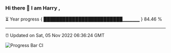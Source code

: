 ### Hi there 👋 I am Harry , 

⏳ Year progress { █████████████████████████▁▁▁▁▁ } 84.46 %

---

⏰ Updated on Sat, 05 Nov 2022 06:36:24 GMT

![Progress Bar CI](https://github.com/duykhang68/duykhang68/workflows/Progress%20Bar%20CI/badge.svg)
